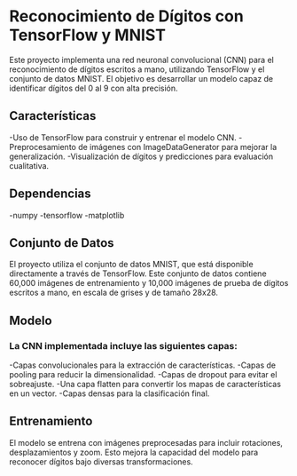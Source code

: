 # Reconocimiento de Dígitos con TensorFlow y MNIST
Este proyecto implementa una red neuronal convolucional (CNN) para el reconocimiento de dígitos escritos a mano, utilizando TensorFlow y el conjunto de datos MNIST. El objetivo es desarrollar un modelo capaz de identificar dígitos del 0 al 9 con alta precisión.

## Características
-Uso de TensorFlow para construir y entrenar el modelo CNN.
-Preprocesamiento de imágenes con ImageDataGenerator para mejorar la generalización.
-Visualización de dígitos y predicciones para evaluación cualitativa.

## Dependencias
-numpy
-tensorflow
-matplotlib

## Conjunto de Datos
El proyecto utiliza el conjunto de datos MNIST, que está disponible directamente a través de TensorFlow. Este conjunto de datos contiene 60,000 imágenes de entrenamiento y 10,000 imágenes de prueba de dígitos escritos a mano, en escala de grises y de tamaño 28x28.

## Modelo
### La CNN implementada incluye las siguientes capas:
-Capas convolucionales para la extracción de características.
-Capas de pooling para reducir la dimensionalidad.
-Capas de dropout para evitar el sobreajuste.
-Una capa flatten para convertir los mapas de características en un vector.
-Capas densas para la clasificación final.

## Entrenamiento
El modelo se entrena con imágenes preprocesadas para incluir rotaciones, desplazamientos y zoom. Esto mejora la capacidad del modelo para reconocer dígitos bajo diversas transformaciones.
